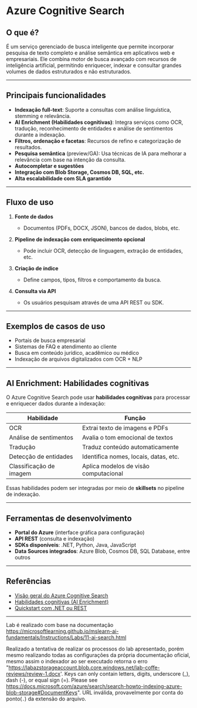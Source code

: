 # Azure Cognitive Search

## O que é?

É um serviço gerenciado de busca inteligente que permite incorporar pesquisa de texto completo e análise semântica em aplicativos web e empresariais. Ele combina motor de busca avançado com recursos de inteligência artificial, permitindo enriquecer, indexar e consultar grandes volumes de dados estruturados e não estruturados.

---

## Principais funcionalidades

- **Indexação full-text**: Suporte a consultas com análise linguística, stemming e relevância.
- **AI Enrichment (Habilidades cognitivas)**: Integra serviços como OCR, tradução, reconhecimento de entidades e análise de sentimentos durante a indexação.
- **Filtros, ordenação e facetas**: Recursos de refino e categorização de resultados.
- **Pesquisa semântica** (preview/GA): Usa técnicas de IA para melhorar a relevância com base na intenção da consulta.
- **Autocompletar e sugestões**
- **Integração com Blob Storage, Cosmos DB, SQL, etc.**
- **Alta escalabilidade com SLA garantido**

---

## Fluxo de uso

1. **Fonte de dados**  
   - Documentos (PDFs, DOCX, JSON), bancos de dados, blobs, etc.

2. **Pipeline de indexação com enriquecimento opcional**  
   - Pode incluir OCR, detecção de linguagem, extração de entidades, etc.

3. **Criação de índice**  
   - Define campos, tipos, filtros e comportamento da busca.

4. **Consulta via API**  
   - Os usuários pesquisam através de uma API REST ou SDK.

---

## Exemplos de casos de uso

- Portais de busca empresarial
- Sistemas de FAQ e atendimento ao cliente
- Busca em conteúdo jurídico, acadêmico ou médico
- Indexação de arquivos digitalizados com OCR + NLP

---

## AI Enrichment: Habilidades cognitivas

O Azure Cognitive Search pode usar **habilidades cognitivas** para processar e enriquecer dados durante a indexação:

| Habilidade                 | Função                                 |
|---------------------------|----------------------------------------|
| OCR                       | Extrai texto de imagens e PDFs         |
| Análise de sentimentos    | Avalia o tom emocional de textos       |
| Tradução                  | Traduz conteúdo automaticamente        |
| Detecção de entidades     | Identifica nomes, locais, datas, etc.  |
| Classificação de imagem   | Aplica modelos de visão computacional  |

Essas habilidades podem ser integradas por meio de **skillsets** no pipeline de indexação.

---

## Ferramentas de desenvolvimento

- **Portal do Azure** (interface gráfica para configuração)
- **API REST** (consulta e indexação)
- **SDKs disponíveis**: .NET, Python, Java, JavaScript
- **Data Sources integrados**: Azure Blob, Cosmos DB, SQL Database, entre outros

---

## Referências

- [Visão geral do Azure Cognitive Search](https://learn.microsoft.com/pt-br/azure/search/search-what-is-azure-search)
- [Habilidades cognitivas (AI Enrichment)](https://learn.microsoft.com/pt-br/azure/search/cognitive-search-concept-intro)
- [Quickstart com .NET ou REST](https://learn.microsoft.com/pt-br/azure/search/search-get-started-portal)

---

Lab é realizado com base na documentação https://microsoftlearning.github.io/mslearn-ai-fundamentals/Instructions/Labs/11-ai-search.html

Realizado a tentativa de realizar os processos do lab apresentado, porém mesmo realizando todas as configurações da própria documentação oficial, mesmo assim o indexador ao ser executado retorna o erro "https://labazstorageaccount.blob.core.windows.net/lab-coffe-reviews/review-1.docx'. Keys can only contain letters, digits, underscore (_), dash (-), or equal sign (=). Please see https://docs.microsoft.com/azure/search/search-howto-indexing-azure-blob-storage#DocumentKeys". URL inválida, provavelmente por conta do ponto(`.`) da extensão do arquivo.